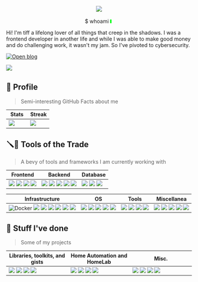 <p align="center"><img src="https://res.cloudinary.com/dfahg992n/image/upload/r_max/c_scale,w_250/v1704169611/Hacker_Cat_Desk_fbqj7m.png">

<p align="center">$ whoami <img width="8" height="10" src="assets/cursor.gif" />
</p>

Hi! I'm tiff a lifelong lover of all things that creep in the shadows. I was a frontend developer in another life and while I was able to make good money and do challenging work, it wasn't my jam. So I've pivoted to cybersecurity.

[![Open blog](https://img.shields.io/badge/Open-blog-563D7C?style=for-the-badge&logo=web&logoColor=white)](https://0x8c.org)

<a href="https://www.buymeacoffee.com/tifflabs"><img
    src="https://img.buymeacoffee.com/button-api/?text=Buy me a book&emoji=📚&slug=tifflabs&button_colour=ff0000&font_colour=ffffff&font_family=Bree&outline_colour=ffffff&coffee_colour=FFDD00" /></a>

## 👤 Profile
> Semi-interesting GitHub Facts about me

<table>
  <thead>
    <tr>
      <th>
        Stats
      </th>
      <th>
        Streak
      </th>
  </thead>
  <tbody>
    <tr>
      <td valign="top" width="50%">
         <img src="https://github-readme-stats.vercel.app/api?username=twhite96&show_icons=true&count_private=true&theme=buefy&hide_border=true&rank_icon=percentile" />
      </td>
      <td valign="top" width="50%">
        <img src="https://streak-stats.demolab.com?user=twhite96&theme=buefy&hide_border=true" />
      </td>
    </tr>
  </tbody>
    
</table>


## 🪛🔧 Tools of the Trade

> A bevy of tools and frameworks I am currently working with
> 
<table>
  <thead>      
    <tr>
      <th>Frontend</th>
      <th>Backend</th>
      <th>Database</th>
  </thead>
  <tbody>
    <tr>
      <td>
        <img src="https://img.shields.io/badge/Tailwind_CSS-38B2AC?style=for-the-badge&logo=tailwind-css&logoColor=white">
        <img src="https://img.shields.io/badge/Astro-0C1222?style=for-the-badge&logo=astro&logoColor=FDFDFE">
        <img src="https://img.shields.io/badge/React-20232A?style=for-the-badge&logo=react&logoColor=61DAFB">
        <img src="https://img.shields.io/badge/next%20js-000000?style=for-the-badge&logo=nextdotjs&logoColor=white">
      </td>
      <td>
        <img src="https://img.shields.io/badge/Python-FFD43B?style=for-the-badge&logo=python&logoColor=blue">      
        <img src="https://img.shields.io/badge/fastapi-109989?style=for-the-badge&logo=FASTAPI&logoColor=white">
        <img src="https://img.shields.io/badge/Flask-000000?style=for-the-badge&logo=flask&logoColor=white">
        <img src="https://img.shields.io/badge/rust-FF5722?style=for-the-badge&logo=Rust&logoColor=white">
        <img src="https://img.shields.io/badge/Go-00ADD8?style=for-the-badge&logo=go&logoColor=white">
      </td>
      <td>
        <img src="https://img.shields.io/badge/SQlite-CC2927.svg?style=for-the-badge&logo=SQlite&logoColor=white">
        <img src="https://img.shields.io/badge/PostgreSQL-316192?style=for-the-badge&logo=postgresql&logoColor=white">        
        <img src="https://img.shields.io/badge/MariaDB-003545?style=for-the-badge&logo=mariadb&logoColor=white">
      </td>
    </tr>
  </tbody>
</table>
<table>    
  <thead>
    <tr>      
      <th>Infrastructure</th>
      <th>OS</th>
      <th>Tools</th>
      <th>Miscellanea</th>
    </tr>
  </thead>      
  <tbody>
    <tr>
      <td>
        <img src="https://img.shields.io/badge/docker-0db7ed?style=for-the-badge&logo=docker&logoColor=white" alt="Docker">
        <img src="https://img.shields.io/badge/GitLab-FC6D26?style=for-the-badge&logo=gitlab&logoColor=white">
        <img src="https://img.shields.io/badge/Proxmox-E57000?style=for-the-badge&logo=proxmox&logoColor=white">
        <img src="https://img.shields.io/badge/github%20actions-2088FF?style=for-the-badge&logo=github%20actions&logoColor=white">
        <img src="https://img.shields.io/badge/Ansible-000000?style=for-the-badge&logo=ansible&logoColor=white">
        <img src="https://img.shields.io/badge/k3s-FFC61C?style=for-the-badge&logo=k3s&logoColor=white">
        <img src="https://img.shields.io/badge/Nginx-009639?style=for-the-badge&logo=nginx&logoColor=white">
      </td>
      <td>
        <img src="https://img.shields.io/badge/Kali_Linux-557C94?style=for-the-badge&logo=kali-linux&logoColor=white">
        <img src="https://img.shields.io/badge/mac%20os-000000?style=for-the-badge&logo=apple&logoColor=white">
        <img src="https://img.shields.io/badge/Debian-d70a53?style=for-the-badge&logo=debian&logoColor=white">
        <img src="https://img.shields.io/badge/Windows_11-0078d4?style=for-the-badge&logo=windows-11&logoColor=white">
        <img src="https://img.shields.io/badge/Ubuntu-dd4814?style=for-the-badge&logo=ubuntu&logoColor=white">
      </td>
      <td>
        <img src="https://img.shields.io/badge/neovim-57A143?style=for-the-badge&logo=neovim&logoColor=white">
        <img src="https://img.shields.io/badge/PyCharm-000000.svg?&style=for-the-badge&logo=PyCharm&logoColor=white">
        <img src="https://img.shields.io/badge/PyCharm-000000.svg?&style=for-the-badge&logo=PyCharm&logoColor=white">
        <img src="https://img.shields.io/badge/goland-000000?style=for-the-badge&logo=goland&logoColor=white">
      </td>
      <td>
        <img src="https://img.shields.io/badge/Jekyll-CC0000?style=for-the-badge&logo=Jekyll&logoColor=white">
        <img src="https://img.shields.io/badge/Hugo-FF4088?style=for-the-badge&logo=hugo&logoColor=white">
        <img src="https://img.shields.io/badge/bash-121011?style=for-the-badge&logo=gnu-bash&logoColor=white">
        <img src="https://img.shields.io/badge/warp-01A4FF?style=for-the-badge&logo=warp&logoColor=white">
        <img src="https://img.shields.io/badge/C%2B%2B-00599C?style=for-the-badge&logo=c%2B%2B&logoColor=white">
      </td>
    </tr>
  </tbody>    
</table>


## 💪 Stuff I've done
> Some of my projects

<table>
  <thead>      
    <tr>
      <th>Libraries, toolkits, and gists</th>
      <th>Home Automation and HomeLab</th>
      <th>Misc.</th>
  </thead>
  <tbody>
    <tr>
      <td valign="top" width="33%">
        <img src="https://github-readme-stats-git-master-twhite96.vercel.app/api/gist?id=b68308a684fcf6a801feaf45509f8cad">
        <img src="https://github-readme-stats-git-master-twhite96.vercel.app/api/pin/?username=twhite96&repo=tifflabs-ha-configs">
        <img src="https://github-readme-stats-git-master-twhite96.vercel.app/api/pin/?username=twhite96&repo=ddos-script">
        <img src="https://github-readme-stats-git-master-twhite96.vercel.app/api/pin/?username=twhite96&repo=simple-dns-enum-tool">
      </td>
      <td valign="top" width="33%">
        <img src="https://github-readme-stats-git-master-twhite96.vercel.app/api/gist?id=38b2c534dcd1a62ad405de2990dcbb9c">
        <img src="https://github-readme-stats-git-master-twhite96.vercel.app/api/pin/?username=twhite96&repo=homelab-config">
        <img src="https://github-readme-stats-git-master-twhite96.vercel.app/api/pin/?username=twhite96&repo=docker-mkdocs-material">
        <img src="https://github-readme-stats-git-master-twhite96.vercel.app/api/pin/?username=twhite96&repo=tifflabs">
      </td>
      <td valign="top" width="33%">
        <img src="https://github-readme-stats-git-master-twhite96.vercel.app/api/pin/?username=twhite96&repo=dot-files">
        <img src="https://github-readme-stats-git-master-twhite96.vercel.app/api/pin/?username=twhite96&repo=uses">
        <img src="https://github-readme-stats-git-master-twhite96.vercel.app/api/pin/?username=twhite96&repo=neovim-configs">
        <img src="https://github-readme-stats-git-master-twhite96.vercel.app/api/pin/?username=twhite96&repo=hacking-books">
      </td>
    </tr>
  </tbody>    
</table>


